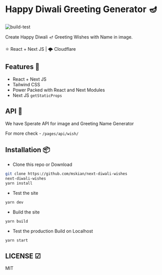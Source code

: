# Happy Diwali Greeting Generator 🪔  

![build-test](https://github.com/mskian/next-diwali-wishes/workflows/build-test/badge.svg)  

Create Happy Diwali 🪔 Greeting Wishes with Name in image.  

⚛ React + Next JS | 🌩 Cloudflare  

## Features 🍔

- React + Next JS
- Tailwind CSS
- Power Packed with React and Next Modules
- Next JS `getStaticProps`

## API 🍪

We have Sperate API for image and Greeting Name Generator

For more check - `/pages/api/wish/`

## Installation 📦

- Clone this repo or Download

```sh
git clone https://github.com/mskian/next-diwali-wishes
next-diwali-wishes
yarn install
```

- Test the site

```sh
yarn dev
```

- Build the site

```sh
yarn build
```

- Test the production Build on Localhost

```sh
yarn start
```

## LICENSE ☑

MIT
